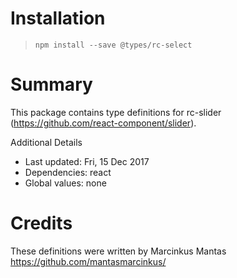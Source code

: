 # Installation
> `npm install --save @types/rc-select`

# Summary
This package contains type definitions for rc-slider (https://github.com/react-component/slider).

Additional Details
 * Last updated: Fri, 15 Dec 2017
 * Dependencies: react
 * Global values: none

# Credits
These definitions were written by Marcinkus Mantas <https://github.com/mantasmarcinkus/>
